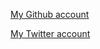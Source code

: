 [My Github account](https://github.com/BiswarupRo01)

[My Twitter account](https://twitter.com/Ray_mahashay)
